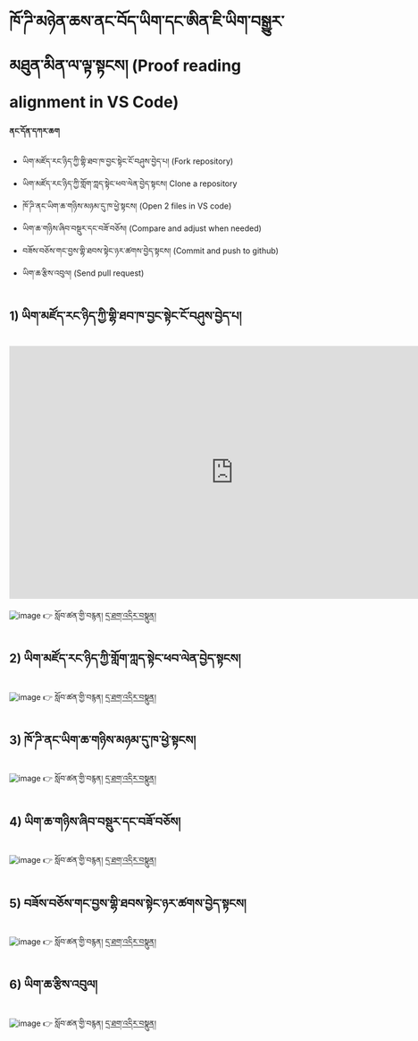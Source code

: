 # ཁོ་ཌི་མཉེན་ཆས་ནང་བོད་ཡིག་དང་ཨིན་ཇི་ཡིག་བསྒྱུར་མཐུན་མིན་ལ་ལྟ་སྟངས། (Proof reading alignment in VS Code)
**ནང་དོན་དཀར་ཆག**

- ཡིག་མཛོད་རང་ཉིད་ཀྱི་གྷི་ཐབ་ཁ་བྱང་སྟེང་ངོ་བཤུས་བྱེད་པ། (Fork repository)
- ཡིག་མཛོད་རང་ཉིད་ཀྱི་གློག་ཀླད་སྟེང་ཕབ་ལེན་བྱེད་སྟངས། Clone a repository
- ཁོ་ཌི་ནང་ཡིག་ཆ་གཉིས་མཉམ་དུ་ཁ་ཕྱེ་སྟངས། (Open 2 files in VS code)
- ཡིག་ཆ་གཉིས་ཞིབ་བསྡུར་དང་བཟོ་བཅོས། (Compare and adjust when needed)
- བཟོས་བཅོས་གང་བྱས་གྷི་ཐབས་སྟེང་ཉར་ཚགས་བྱེད་སྟངས། (Commit and push to github)
- ཡིག་ཆ་རྩིས་འབུལ། (Send pull request)

## 1) ཡིག་མཛོད་རང་ཉིད་ཀྱི་གྷི་ཐབ་ཁ་བྱང་སྟེང་ངོ་བཤུས་བྱེད་པ།

<iframe width="802" height="452" src="https://www.youtube.com/embed/91NXzindnm4" title="01 TPW  (Create fork)" frameborder="0" allow="accelerometer; autoplay; clipboard-write; encrypted-media; gyroscope; picture-in-picture; web-share" allowfullscreen></iframe>

![image](https://user-images.githubusercontent.com/42564256/216926606-025f782e-ce6e-4160-88bb-6164244b020c.png)
 👉 སློབ་ཚན་གྱི་བརྙན། [དྲ་ཐག་འདིར་བསྣུན།](https://youtu.be/91NXzindnm4)

## 2) ཡིག་མཛོད་རང་ཉིད་ཀྱི་གློག་ཀླད་སྟེང་ཕབ་ལེན་བྱེད་སྟངས།
![image](https://user-images.githubusercontent.com/42564256/216927437-a0186d5f-70cd-433e-aa57-94f1c7d30305.png)
👉 སློབ་ཚན་གྱི་བརྙན། [དྲ་ཐག་འདིར་བསྣུན།](https://youtu.be/vepFpTYaDoA)

## 3) ཁོ་ཌི་ནང་ཡིག་ཆ་གཉིས་མཉམ་དུ་ཁ་ཕྱེ་སྟངས།
![image](https://user-images.githubusercontent.com/42564256/216927913-24c518c3-e56a-4e20-b961-2096c1b412e8.png)
👉 སློབ་ཚན་གྱི་བརྙན། [དྲ་ཐག་འདིར་བསྣུན།](https://youtu.be/-k9WmGsHdkc)

## 4) ཡིག་ཆ་གཉིས་ཞིབ་བསྡུར་དང་བཟོ་བཅོས།
![image](https://user-images.githubusercontent.com/42564256/216929434-49ef4a0d-4c39-4139-8c14-5d524ac75c96.png)
👉 སློབ་ཚན་གྱི་བརྙན། [དྲ་ཐག་འདིར་བསྣུན།](https://youtu.be/naGuVEfRN9Q)

## 5) བཟོས་བཅོས་གང་བྱས་གྷི་ཐབས་སྟེང་ཉར་ཚགས་བྱེད་སྟངས།
![image](https://user-images.githubusercontent.com/42564256/216930663-c58b3f5b-d045-4cf3-a765-a76002c8da0f.png)
👉 སློབ་ཚན་གྱི་བརྙན། [དྲ་ཐག་འདིར་བསྣུན།](https://youtu.be/IbCSgl3lnig)

## 6) ཡིག་ཆ་རྩིས་འབུལ།
![image](https://user-images.githubusercontent.com/42564256/216930964-8ebaedaa-6af7-42c3-a470-52e8fe277889.png)
👉 སློབ་ཚན་གྱི་བརྙན། [དྲ་ཐག་འདིར་བསྣུན།](https://youtu.be/KcQdxMxyuKw)
